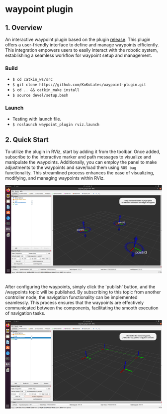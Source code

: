 # waypoint plugin
## 1. Overview
An interactive waypoint plugin based on the plugin [release](https://github.com/KumarRobotics/waypoint_navigation_plugin/tree/master). This plugin offers a user-friendly interface to define and manage waypoints efficiently. This integration empowers users to easily interact with the robotic system, establishing a seamless workflow for waypoint setup and management.

### Build
* `$ cd catkin_ws/src`
* `$ git clone https://github.com/KoKoLates/waypoint-plugin.git`
* `$ cd .. && catkin_make install`
* `$ source devel/setup.bash`

### Launch
* Testing with launch file.
* `$ roslaunch waypoint_plugin rviz.launch`

## 2. Quick Start
To utilize the plugin in RViz, start by adding it from the toolbar. Once added, subscribe to the interactive marker and path messages to visualize and manipulate the waypoints. Additionally, you can employ the panel to make adjustments to the waypoints and save/load them using `ROS bag` functionality. This streamlined process enhances the ease of visualizing, modifying, and managing waypoints within RViz.
<br>
<div align="center">
  <img src="./image/image1.png" alt="image01" width="800">
</div>
<br>

After configuring the waypoints, simply click the 'publish' button, and the /waypoints topic will be published. By subscribing to this topic from another controller node, the navigation functionality can be implemented seamlessly. This process ensures that the waypoints are effectively communicated between the components, facilitating the smooth execution of navigation tasks.
<br>
<div align="center">
  <img src="./image/image2.png" alt="image02" width="800">
</div>